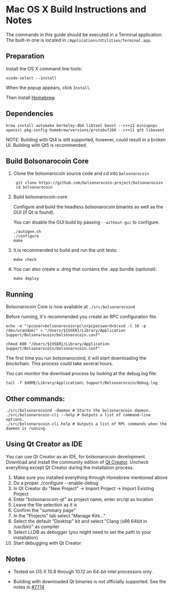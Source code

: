 Mac OS X Build Instructions and Notes
====================================
The commands in this guide should be executed in a Terminal application.
The built-in one is located in `/Applications/Utilities/Terminal.app`.

Preparation
-----------
Install the OS X command line tools:

`xcode-select --install`

When the popup appears, click `Install`.

Then install [Homebrew](http://brew.sh).

Dependencies
----------------------

    brew install automake berkeley-db4 libtool boost --c++11 miniupnpc openssl pkg-config homebrew/versions/protobuf260 --c++11 qt5 libevent

NOTE: Building with Qt4 is still supported, however, could result in a broken UI. Building with Qt5 is recommended.

Build Bolsonarocoin Core
------------------------

1. Clone the bolsonarocoin source code and cd into `bolsonarocoin`

        git clone https://github.com/bolsonarocoin-project/bolsonarocoin
        cd bolsonarocoin

2.  Build bolsonarocoin-core:

    Configure and build the headless bolsonarocoin binaries as well as the GUI (if Qt is found).

    You can disable the GUI build by passing `--without-gui` to configure.

        ./autogen.sh
        ./configure
        make

3.  It is recommended to build and run the unit tests:

        make check

4.  You can also create a .dmg that contains the .app bundle (optional):

        make deploy

Running
-------

Bolsonarocoin Core is now available at `./src/bolsonarocoind`

Before running, it's recommended you create an RPC configuration file.

    echo -e "rpcuser=bolsonarocoinrpc\nrpcpassword=$(xxd -l 16 -p /dev/urandom)" > "/Users/${USER}/Library/Application Support/Bolsonarocoin/bolsonarocoin.conf"

    chmod 600 "/Users/${USER}/Library/Application Support/Bolsonarocoin/bolsonarocoin.conf"

The first time you run bolsonarocoind, it will start downloading the blockchain. This process could take several hours.

You can monitor the download process by looking at the debug.log file:

    tail -f $HOME/Library/Application\ Support/Bolsonarocoin/debug.log

Other commands:
-------

    ./src/bolsonarocoind -daemon # Starts the bolsonarocoin daemon.
    ./src/bolsonarocoin-cli --help # Outputs a list of command-line options.
    ./src/bolsonarocoin-cli help # Outputs a list of RPC commands when the daemon is running.

Using Qt Creator as IDE
------------------------
You can use Qt Creator as an IDE, for bolsonarocoin development.
Download and install the community edition of [Qt Creator](https://www.qt.io/download/).
Uncheck everything except Qt Creator during the installation process.

1. Make sure you installed everything through Homebrew mentioned above
2. Do a proper ./configure --enable-debug
3. In Qt Creator do "New Project" -> Import Project -> Import Existing Project
4. Enter "bolsonarocoin-qt" as project name, enter src/qt as location
5. Leave the file selection as it is
6. Confirm the "summary page"
7. In the "Projects" tab select "Manage Kits..."
8. Select the default "Desktop" kit and select "Clang (x86 64bit in /usr/bin)" as compiler
9. Select LLDB as debugger (you might need to set the path to your installation)
10. Start debugging with Qt Creator

Notes
-----

* Tested on OS X 10.8 through 10.12 on 64-bit Intel processors only.

* Building with downloaded Qt binaries is not officially supported. See the notes in [#7714](https://github.com/bitcoin/bitcoin/issues/7714)
